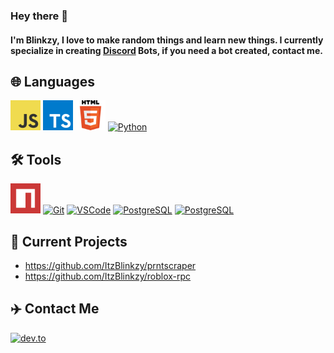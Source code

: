 ### Hey there 👋

#### I'm Blinkzy, I love to make random things and learn new things. I currently specialize in creating [Discord](https://discord.com) Bots, if you need a bot created, contact me.

## 🌐 Languages
[<img src="https://raw.githubusercontent.com/github/explore/80688e429a7d4ef2fca1e82350fe8e3517d3494d/topics/javascript/javascript.png" alt="Javascript" width="48">](https://developer.mozilla.org/en-US/docs/Web/JavaScript) [<img src="https://raw.githubusercontent.com/github/explore/80688e429a7d4ef2fca1e82350fe8e3517d3494d/topics/typescript/typescript.png" alt="Typescript" width="48">](https://www.typescriptlang.org/) [<img src="https://raw.githubusercontent.com/github/explore/80688e429a7d4ef2fca1e82350fe8e3517d3494d/topics/html/html.png" alt="Typescript" width="48">](https://developer.mozilla.org/en-US/docs/Web/HTML)
[<img src="https://upload.wikimedia.org/wikipedia/commons/thumb/c/c3/Python-logo-notext.svg/768px-Python-logo-notext.svg.png" alt="Python" width="48">](https://docs.python.org/3/)

## 🛠️ Tools
[<img src="https://raw.githubusercontent.com/github/explore/80688e429a7d4ef2fca1e82350fe8e3517d3494d/topics/npm/npm.png" alt="Node Package Manager" width="48">](https://npmjs.com)
[<img src="https://raw.githubusercontent.com/Delta456/Delta456/master/img/git.png" alt="Git" width="48">](https://git-scm.com/) [<img src="https://upload.wikimedia.org/wikipedia/commons/9/9a/Visual_Studio_Code_1.35_icon.svg" alt="VSCode" width="48">](https://code.visualstudio.com/)
[<img src="https://d1.awsstatic.com/rdsImages/postgresql_logo.6de4615badd99412268bc6aa8fc958a0f403dd41.png" alt="PostgreSQL" width="48">](https://www.postgresql.org)
[<img src="https://cdn.iconscout.com/icon/free/png-512/heroku-5-569467.png" alt="PostgreSQL" width="50">](https://www.heroku.com)

## 🔭 Current Projects

- https://github.com/ItzBlinkzy/prntscraper
- https://github.com/ItzBlinkzy/roblox-rpc

## ✈️ Contact Me
[<img src="https://cdn.icon-icons.com/icons2/2224/PNG/512/discord_logo_icon_134445.png" alt="dev.to" width="55">](https://discord.com/invite/ur3mBg5)



<!--
**ItzBlinkzy/ItzBlinkzy** is a ✨ _special_ ✨ repository because its `README.md` (this file) appears on your GitHub profile.

Here are some ideas to get you started:

- 🔭 I’m currently working on ...
- 🌱 I’m currently learning ...
- 👯 I’m looking to collaborate on ...
- 🤔 I’m looking for help with ...
- 💬 Ask me about ...
- 📫 How to reach me: ...
- 😄 Pronouns: ...
- ⚡ Fun fact: ...
-->
